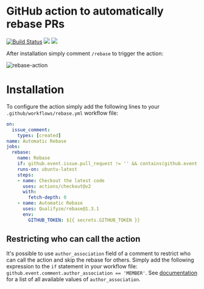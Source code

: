 # GitHub action to automatically rebase PRs

[![Build Status](https://api.cirrus-ci.com/github/cirrus-actions/rebase.svg)](https://cirrus-ci.com/github/cirrus-actions/rebase) [![](https://images.microbadger.com/badges/version/cirrusactions/rebase.svg)](https://microbadger.com/images/cirrusactions/rebase) [![](https://images.microbadger.com/badges/image/cirrusactions/rebase.svg)](https://microbadger.com/images/cirrusactions/rebase)

After installation simply comment `/rebase` to trigger the action:

![rebase-action](https://user-images.githubusercontent.com/989066/51547853-14a57b00-1e35-11e9-841d-33114f0f0bd5.gif)

# Installation

To configure the action simply add the following lines to your `.github/workflows/rebase.yml` workflow file:

```yml
on: 
  issue_comment:
    types: [created]
name: Automatic Rebase
jobs:
  rebase:
    name: Rebase
    if: github.event.issue.pull_request != '' && contains(github.event.comment.body, '/rebase')
    runs-on: ubuntu-latest
    steps:
    - name: Checkout the latest code
      uses: actions/checkout@v2
      with:
        fetch-depth: 0
    - name: Automatic Rebase
      uses: Qualifyze/rebase@1.3.1
      env:
        GITHUB_TOKEN: ${{ secrets.GITHUB_TOKEN }}
```

## Restricting who can call the action

It's possible to use `author_association` field of a comment to restrict who can call the action and skip the rebase for others. Simply add the following expression to the `if` statement in your workflow file: `github.event.comment.author_association == 'MEMBER'`. See [documentation](https://developer.github.com/v4/enum/commentauthorassociation/) for a list of all available values of `author_association`.
